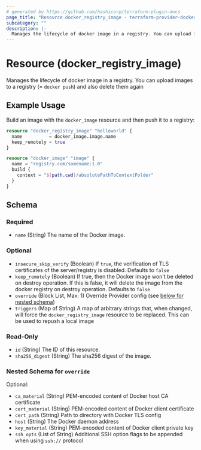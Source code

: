 ```yaml
---
# generated by https://github.com/hashicorp/terraform-plugin-docs
page_title: "Resource docker_registry_image - terraform-provider-docker"
subcategory: ""
description: |-
  Manages the lifecycle of docker image in a registry. You can upload images to a registry (= docker push) and also delete them again
---
```

<!-- Bug: Type and Name are switched -->
# Resource (docker_registry_image)

Manages the lifecycle of docker image in a registry. You can upload images to a registry (= `docker push`) and also delete them again

## Example Usage

Build an image with the `docker_image` resource and then push it to a registry:

```terraform
resource "docker_registry_image" "helloworld" {
  name          = docker_image.image.name
  keep_remotely = true
}

resource "docker_image" "image" {
  name = "registry.com/somename:1.0"
  build {
    context = "${path.cwd}/absolutePathToContextFolder"
  }
}
```

<!-- schema generated by tfplugindocs -->
## Schema

### Required

- `name` (String) The name of the Docker image.

### Optional

- `insecure_skip_verify` (Boolean) If `true`, the verification of TLS certificates of the server/registry is disabled. Defaults to `false`
- `keep_remotely` (Boolean) If true, then the Docker image won't be deleted on destroy operation. If this is false, it will delete the image from the docker registry on destroy operation. Defaults to `false`
- `override` (Block List, Max: 1) Override Provider config (see [below for nested schema](#nestedblock--override))
- `triggers` (Map of String) A map of arbitrary strings that, when changed, will force the `docker_registry_image` resource to be replaced. This can be used to repush a local image

### Read-Only

- `id` (String) The ID of this resource.
- `sha256_digest` (String) The sha256 digest of the image.

<a id="nestedblock--override"></a>
### Nested Schema for `override`

Optional:

- `ca_material` (String) PEM-encoded content of Docker host CA certificate
- `cert_material` (String) PEM-encoded content of Docker client certificate
- `cert_path` (String) Path to directory with Docker TLS config
- `host` (String) The Docker daemon address
- `key_material` (String) PEM-encoded content of Docker client private key
- `ssh_opts` (List of String) Additional SSH option flags to be appended when using `ssh://` protocol